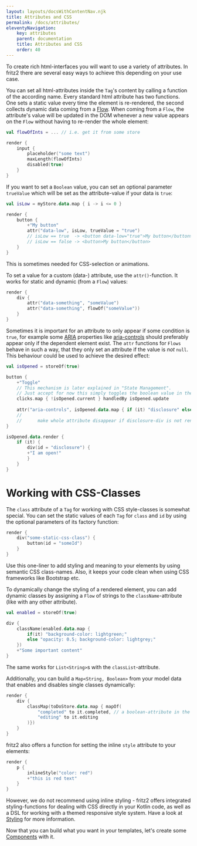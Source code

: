 ```yaml
---
layout: layouts/docsWithContentNav.njk
title: Attributes and CSS
permalink: /docs/attributes/
eleventyNavigation:
    key: attributes
    parent: documentation
    title: Attributes and CSS
    order: 40
---
```


To create rich html-interfaces you will want to use a variety of attributes. In fritz2 there are several easy ways to 
achieve this depending on your use case.

You can set all html-attributes inside the `Tag`'s content by calling a function of the according name. 
Every standard html attribute has two functions. One sets a static value every time the element is re-rendered, 
the second collects dynamic data coming from a [Flow](Flow.html).
When coming from a `Flow`, the attribute's value will be updated in the DOM whenever a new value appears on the `Flow` 
without having to re-render the whole element:
```kotlin
val flowOfInts = ... // i.e. get it from some store

render {
    input {
        placeholder("some text")
        maxLength(flowOfInts)
        disabled(true)
    }
}
```
If you want to set a `Boolean` value, you can set an optional parameter `trueValue` which will be set as the 
attribute-value if your data is `true`:
```kotlin
val isLow = myStore.data.map { i -> i <= 0 }

render {
    button {
        +"My button"
        attr("data-low", isLow, trueValue = "true")
        // isLow == true  -> <button data-low="true">My button</button>
        // isLow == false -> <button>My button</button>
    }
}
```
This is sometimes needed for CSS-selection or animations.

To set a value for a custom (data-) attribute, use the `attr()`-function. It works for static and dynamic (from a `Flow`) values:
```kotlin
render {
    div {
        attr("data-something", "someValue")
        attr("data-something", flowOf("someValue"))
    }
}
```

Sometimes it is important for an attribute to only appear if some condition is `true`, for example some
 [ARIA](https://developer.mozilla.org/en-US/docs/Web/Accessibility/ARIA) properties like 
[aria-controls](https://developer.mozilla.org/en-US/docs/Web/Accessibility/ARIA/Attributes/aria-controls) should 
preferably appear only if the dependent element exist. The `attr` functions for `Flows` behave in such a way, that
they only set an attribute if the value is *not* `null`. This behaviour could be used to achieve the desired effect:
```kotlin
val isOpened = storeOf(true)

button {
    +"Toggle" 
    // This mechanism is later explained in "State Management". 
    // Just accept for now this simply toggles the boolean value in the store by each click. 
    clicks.map { !isOpened.current } handledBy isOpened.update
 
    attr("aria-controls", isOpened.data.map { if (it) "disclosure" else null })
    //                                                                  ^^^^
    //      make whole attribute disappear if disclosure-div is not rendered
}

isOpened.data.render { 
    if (it) { 
        div(id = "disclosure") {
        +"I am open!"
        }
    }
}
```

# Working with CSS-Classes

The `class` attribute of a `Tag` for working with CSS style-classes is somewhat special.
You can set the static values of each `Tag` for `class` and `id` by using the optional parameters of its factory function:
```kotlin
render {
    div("some-static-css-class") {
        button(id = "someId")
    }
}
```
Use this one-liner to add styling and meaning to your elements by using semantic CSS class-names. 
Also, it keeps your code clean when using CSS frameworks like Bootstrap etc.

To dynamically change the styling of a rendered element, you can add dynamic classes by assigning a `Flow` of strings 
to the `className`-attribute (like with any other attribute).

```kotlin
val enabled = storeOf(true)

div {
    className(enabled.data.map {
        if(it) "background-color: lightgreen;" 
        else "opacity: 0.5; background-color: lightgrey;"
    })
    +"Some important content"
}
```

The same works for `List<String>`s with the `classList`-attribute.

Additionally, you can build a `Map<String, Boolean>` from your model data that enables and disables single classes dynamically:
```kotlin
render {
    div {
        classMap(toDoStore.data.map { mapOf(
            "completed" to it.completed, // a boolean-attribute in the data-model
            "editing" to it.editing
        )})
    }
}
```

fritz2 also offers a function for setting the inline `style` attribute to your elements:
```kotlin
render {
    p {
        inlineStyle("color: red")
        +"this is red text"
    }
}
```
However, we do not recommend using inline styling -  fritz2 offers integrated styling-functions for dealing with 
CSS directly in your Kotlin code, as well as a DSL for working with a themed responsive style system. 
Have a look at [Styling](Styling.html) for more information.

Now that you can build what you want in your templates, let's create some [Components](Components.html) with it.